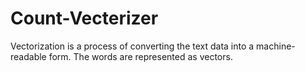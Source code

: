 # Count-Vecterizer
Vectorization is a process of converting the text data into a machine-readable form. The words are represented as vectors.
